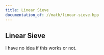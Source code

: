 ```yaml
---
title: Linear Sieve
documentation_of: //math/linear-sieve.hpp
---
```


## Linear Sieve

I have no idea if this works or not. 